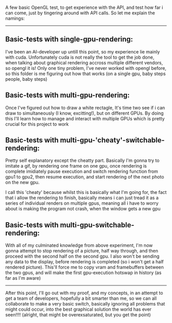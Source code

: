 A few basic OpenGL test, to get experience with the API, and test how far i can come, just by tingering around with API calls. So let me explain the namings:

----------------------------------------------------------------------------------
## Basic-tests with single-gpu-rendering:  
I've been an AI-developer up untill this point, so my experience lie mainly with cuda. Unfortunately cuda is not really the tool to get the job done, when talking about graphical rendering accross multiple different vendors, so opengl it is!
Only one tiny problem, I've never worked with opengl before, so this folder is me figuring out how that works (on a single gpu, baby steps people, baby steps)


## Basic-tests with multi-gpu-rendering:  
Once I've figured out how to draw a white rectagle, It's time two see if i can draw to simultaneously (I know, excitting!), but on different GPUs. By doing this I'll learn how to manage and interact with multiple GPUs which is pretty crucial for this project to work


## Basic-tests with multi-gpu-'cheaty'-switchable-rendering:  
Pretty self explanatory except the cheatty part. Basically I'm gonna try to imitate a gif, by rendering one frame on one gpu, once rendering is complete imidiately pause execution and switch rendering function from gpu1 to gpu2, then resume execution, and start rendering of the next photo on the new gpu.  

I call this 'cheaty' because whilst this is basically what I'm going for, the fact that i allow the rendering to finish, basically means i can just tread it as a series of individual renders on multiple gpus, meaning all i have to worry about is making the program not crash, when the window gets a new gpu


## Basic-tests with multi-gpu-switchable-rendering:  
With all of my culminated knowledge from above experiment, I'm now gonna attempt to stop rendering of a picture, half way through, and then proceed with the second half on the second gpu.
I also won't be sending any data to the display, before rendering is completed (so i won't get a half rendered picture).
This'll force me to copy vram and framebuffers between the two gpus, and will make the first gpu-execution hotswap in history (as far as I'm aware)

------------------------------------------------------------------------------------
After this point, I'll go out with my proof, and my concepts, in an attempt to get a team of developers, hopefully a bit smarter than me, so we can all collaborate to make a very basic switch, basically ignoring all problems that might could occur, into the best graphical solution the world has ever seen!!!! (alright, that might be overexsaturated, but you get the point)

